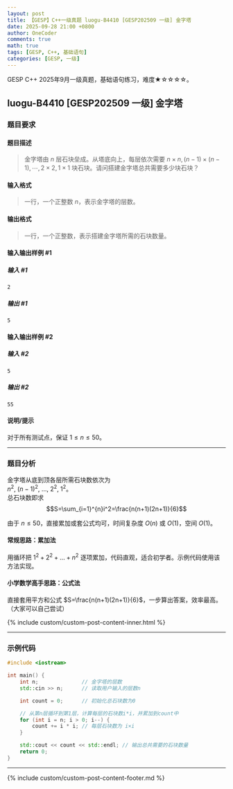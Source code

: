 ```yaml
---
layout: post
title: 【GESP】C++一级真题 luogu-B4410 [GESP202509 一级] 金字塔
date: 2025-09-28 21:00 +0800
author: OneCoder
comments: true
math: true
tags: [GESP, C++, 基础语句]
categories: [GESP, 一级]
---
```

GESP C++ 2025年9月一级真题，基础语句练习，难度★☆☆☆☆。

<!--more-->

## luogu-B4410 [GESP202509 一级] 金字塔

### 题目要求

#### 题目描述

>金字塔由 $n$ 层石块垒成。从塔底向上，每层依次需要 $n \times n, (n-1) \times (n-1), \cdots, 2 \times 2, 1 \times 1$ 块石块。请问搭建金字塔总共需要多少块石块？

#### 输入格式

>一行，一个正整数 $n$，表示金字塔的层数。

#### 输出格式

>一行，一个正整数，表示搭建金字塔所需的石块数量。

#### 输入输出样例 #1

##### 输入 #1

```plaintext
2
```

##### 输出 #1

```plaintext
5
```

#### 输入输出样例 #2

##### 输入 #2

```plaintext
5
```

##### 输出 #2

```plaintext
55
```

#### 说明/提示

对于所有测试点，保证 $1 \leq n \leq 50$。

---

### 题目分析

金字塔从底到顶各层所需石块数依次为  
$n^2,\ (n-1)^2,\ \dots,\ 2^2,\ 1^2$。  
总石块数即求  
$$S=\sum_{i=1}^{n}i^2=\frac{n(n+1)(2n+1)}{6}$$

由于 $n\le 50$，直接累加或套公式均可，时间复杂度 $O(n)$ 或 $O(1)$，空间 $O(1)$。

#### 常规思路：累加法

用循环把 $1^2+2^2+\dots+n^2$ 逐项累加，代码直观，适合初学者。示例代码使用该方法实现。

#### 小学数学高手思路：公式法

直接套用平方和公式 $S=\frac{n(n+1)(2n+1)}{6}$，一步算出答案，效率最高。（大家可以自己尝试）

{% include custom/custom-post-content-inner.html %}

---

### 示例代码

```cpp
#include <iostream>

int main() {
    int n;              // 金字塔的层数
    std::cin >> n;      // 读取用户输入的层数n

    int count = 0;      // 初始化总石块数为0

    // 从第n层循环到第1层，计算每层的石块数i*i，并累加到count中
    for (int i = n; i > 0; i--) {
        count += i * i; // 每层石块数为 i×i
    }

    std::cout << count << std::endl; // 输出总共需要的石块数量
    return 0;
}
```

---

{% include custom/custom-post-content-footer.md %}
